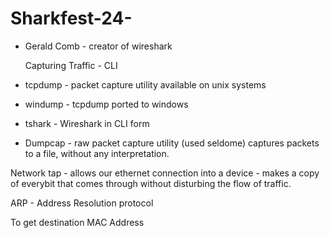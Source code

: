 # Sharkfest-24-

- Gerald Comb - creator of wireshark

  Capturing Traffic - CLI

 - tcpdump - packet capture utility available on unix systems
 - windump - tcpdump ported to windows
 - tshark - Wireshark in CLI form
 - Dumpcap - raw packet capture utility (used seldome) captures packets to a file, without any interpretation.

Network tap - allows our ethernet connection into a device - makes a copy of everybit that comes through without disturbing the flow of traffic. 

ARP - Address Resolution protocol

To get destination MAC Address 
